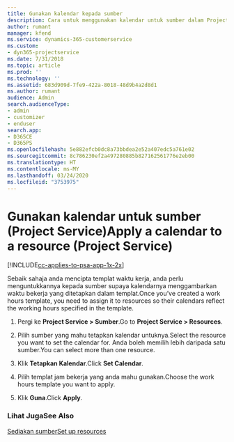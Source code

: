 ```yaml
---
title: Gunakan kalendar kepada sumber
description: Cara untuk menggunakan kalendar untuk sumber dalam Project Service
author: rumant
manager: kfend
ms.service: dynamics-365-customerservice
ms.custom:
- dyn365-projectservice
ms.date: 7/31/2018
ms.topic: article
ms.prod: ''
ms.technology: ''
ms.assetid: 683d909d-7fe9-422a-8018-48d9b4a2d8d1
ms.author: rumant
audience: Admin
search.audienceType:
- admin
- customizer
- enduser
search.app:
- D365CE
- D365PS
ms.openlocfilehash: 5e882efcb0dc8a73bbdea2e52a407edc5a761e02
ms.sourcegitcommit: 8c786230ef2a497280885b827162561776e2eb00
ms.translationtype: HT
ms.contentlocale: ms-MY
ms.lasthandoff: 03/24/2020
ms.locfileid: "3753975"
---
```

# <a name="apply-a-calendar-to-a-resource-project-service"></a><span data-ttu-id="e7a33-103">Gunakan kalendar untuk sumber (Project Service)</span><span class="sxs-lookup"><span data-stu-id="e7a33-103">Apply a calendar to a resource (Project Service)</span></span>

[!INCLUDE[cc-applies-to-psa-app-1x-2x](../includes/cc-applies-to-psa-app-1x-2x.md)]

<span data-ttu-id="e7a33-104">Sebaik sahaja anda mencipta templat waktu kerja, anda perlu menguntukkannya kepada sumber supaya kalendarnya menggambarkan waktu bekerja yang ditetapkan dalam templat.</span><span class="sxs-lookup"><span data-stu-id="e7a33-104">Once you’ve created a work hours template, you need to assign it to resources so their calendars reflect the working hours specified in the template.</span></span>  
  
1.  <span data-ttu-id="e7a33-105">Pergi ke **Project Service > Sumber**.</span><span class="sxs-lookup"><span data-stu-id="e7a33-105">Go to **Project Service > Resources**.</span></span>  
  
2.  <span data-ttu-id="e7a33-106">Pilih sumber yang mahu tetapkan kalendar untuknya.</span><span class="sxs-lookup"><span data-stu-id="e7a33-106">Select the resource you want to set the calendar for.</span></span> <span data-ttu-id="e7a33-107">Anda boleh memilih lebih daripada satu sumber.</span><span class="sxs-lookup"><span data-stu-id="e7a33-107">You can select more than one resource.</span></span>  
  
3.  <span data-ttu-id="e7a33-108">Klik **Tetapkan Kalendar**.</span><span class="sxs-lookup"><span data-stu-id="e7a33-108">Click **Set Calendar**.</span></span>  
  
4.  <span data-ttu-id="e7a33-109">Pilih templat jam bekerja yang anda mahu gunakan.</span><span class="sxs-lookup"><span data-stu-id="e7a33-109">Choose the work hours template you want to apply.</span></span>  
  
5.  <span data-ttu-id="e7a33-110">Klik **Guna**.</span><span class="sxs-lookup"><span data-stu-id="e7a33-110">Click **Apply**.</span></span>  
  
### <a name="see-also"></a><span data-ttu-id="e7a33-111">Lihat Juga</span><span class="sxs-lookup"><span data-stu-id="e7a33-111">See Also</span></span>  
 [<span data-ttu-id="e7a33-112">Sediakan sumber</span><span class="sxs-lookup"><span data-stu-id="e7a33-112">Set up resources</span></span>](../project-service/set-up-resources.md)
